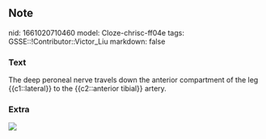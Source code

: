 ## Note
nid: 1661020710460
model: Cloze-chrisc-ff04e
tags: GSSE::!Contributor::Victor_Liu
markdown: false

### Text
The deep peroneal nerve travels down the anterior compartment of the leg {{c1::lateral}} to the {{c2::anterior tibial}} artery.

### Extra
<img src="paste-41c47bb8bbd03f84bb0b032e0444e7a59299c576.jpg">
